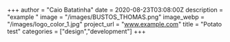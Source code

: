 +++
author = "Caio Batatinha"
date = 2020-08-23T03:08:00Z
description = "example "
image = "/images/BUSTOS_THOMAS.png"
image_webp = "/images/logo_color_1.jpg"
project_url = "www.example.com"
title = "Potato test"
categories = ["design","development"]
+++
